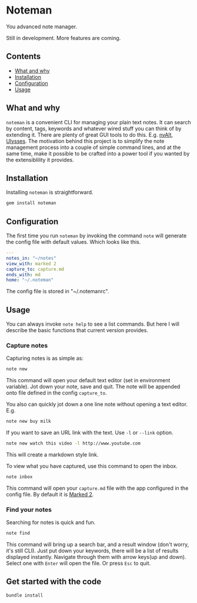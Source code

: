 Noteman
===

You advanced note manager.

Still in development. More features are coming.

## Contents

- [What and why](#what-and-why)
- [Installation](#installation)
- [Configuration](#configuration)
- [Usage](#usage)

## What and why

`noteman` is a convenient CLI for managing your plain text notes. It can search by content, tags, keywords and whatever wired stuff you can think of by extending it. There are plenty of great GUI tools to do this. E.g. [nvAlt](http://brettterpstra.com/projects/nvalt/), [Ulysses](http://www.ulyssesapp.com). The motivation behind this project is to simplify the note management process into a couple of simple command lines, and at the same time, make it possible to be crafted into a power tool if you wanted by the extensiblility it provides.

## Installation

Installing `noteman` is straightforward.

```bash
gem install noteman
```

## Configuration

The first time you run `noteman` by invoking the command `note` will generate the config file with default values. Which looks like this.

``` yaml
---
notes_in: "~/notes"
view_with: marked 2
capture_to: capture.md
ends_with: md
home: "~/.noteman"
```

The config file is stored in "~/.notemanrc".

## Usage

You can always invoke `note help` to see a list commands. But here I will describe the basic functions that current version provides.

### Capture notes

Capturing notes is as simple as:

```bash
note new
```

This command will open your default text editor (set in environment variable). Jot down your note, save and quit. The note will be appended onto file defined in the config `capture_to`.

You also can quickly jot down a one line note without opening a text editor. E.g.

```bash
note new buy milk
```

If you want to save an URL link with the text. Use `-l` or `--link` option.
```bash
note new watch this video -l http://www.youtube.com
```
This will create a markdown style link.

To view what you have captured, use this command to open the inbox.

```bash
note inbox
```
This command will open your `capture.md` file with the app configured in the config file. By default it is [Marked 2](http://marked2app.com/).

### Find your notes

Searching for notes is quick and fun.

```bash
note find
```
This command will bring up a search bar, and a result window (don't worry, it's still CLI). Just put down your keywords, there will be a list of results displayed instantly. Navigate through them with arrow keys(up and down). Select one with `Enter` will open the file. Or press `Esc` to quit.

## Get started with the code

```bash
bundle install
```
	
